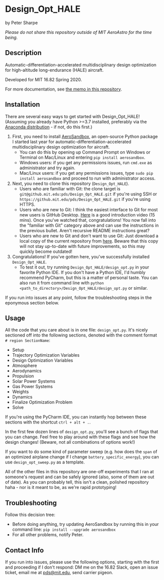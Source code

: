 # Design_Opt_HALE
by Peter Sharpe

*Please do not share this repository outside of MIT AeroAstro for the time being.*

## Description

Automatic-differentiation-accelerated multidisciplinary design optimization for high-altitude long-endurance (HALE) aircraft.

Developed for MIT 16.82 Spring 2020.

For more documentation, see [the memo in this repository](memo.pdf).

## Installation

There are several easy ways to get started with Design_Opt_HALE! (Assuming you already have Python >=3.7 installed, preferably via the [Anaconda distribution](https://www.anaconda.com/distribution/#download-section) - if not, do this first.)

1. First, you need to install [AeroSandbox](https://github.com/peterdsharpe/AeroSandbox/), an open-source Python package I started last year for automatic-differentiation-accelerated multidisciplinary design optimization for aircraft.
    * You can do this by opening up Command Prompt on Windows or Terminal on Mac/Linux and entering `pip install aerosandbox`. 
    * Windows users: if you get any permissions issues, run `cmd.exe` as administrator and try again. 
    * Mac/Linux users: if you get any permissions issues, type `sudo pip install aerosandbox` and proceed to run with administrator access.
2.  Next, you need to clone this repository (`Design_Opt_HALE`). 
    * Users who are familiar with Git: the clone target is `git@github.mit.edu:pds/Design_Opt_HALE.git` if you're using SSH or `https://github.mit.edu/pds/Design_Opt_HALE.git` if you're using HTTPS.
    * Users who are new to Git: I think the easiest interface to Git for most new users is GitHub Desktop. [Here](https://www.youtube.com/watch?v=77W2JSL7-r8) is a good introduction video (15 mins). Once you've watched that, congratulations! You now fall into the "familiar with Git" category above and can use the instructions in the previous bullet. Aren't recursive README instructions great?
    * Users who are new to Git and don't want to use Git: Just download a local copy of the current repository from [here](https://github.mit.edu/pds/Design_Opt_HALE/archive/master.zip). Beware that this copy will not stay up-to-date with future improvements, so this may quickly become outdated!
3. Congratulations! If you've gotten here, you've successfully installed `Design_Opt_HALE`. 
    * To test it out, try running `Design_Opt_HALE/design_opt.py` in your favorite Python IDE. If you don't have a Python IDE, I'd humbly recommend PyCharm, but this is a matter of personal taste. You can also run it from command line with `python <path_to_directory>/Design_Opt_HALE/design_opt.py` or similar.

If you run into issues at any point, follow the troubleshooting steps in the eponymous section below.

## Usage

All the code that you care about is in one file: `design_opt.py`. It's nicely sectioned off into the following sections, denoted with the comment format `# region SectionName`:

* Setup
* Trajectory Optimization Variables
* Design Optimization Variables
* Atmosphere
* Aerodynamics
* Propulsion
* Solar Power Systems
* Gas Power Systems
* Weights
* Dynamics
* Finalize Optimization Problem
* Solve
    
If you're using the PyCharm IDE, you can instantly hop between these sections with the shortcut `ctrl + alt + .`.

In the first few dozen lines of `design_opt.py`, you'll see a bunch of flags that you can change. Feel free to play around with these flags and see how the design changes! (Beware, not all combinations of options work!)

If you want to do some kind of parameter sweep (e.g. how does the `span` of an optimized airplane change if I change `battery_specific_energy`), you can use `design_opt_sweep.py` as a template.

All of the other files in this repository are one-off experiments that I ran at someone's request and can be safely ignored (also, some of them are out of date). As you can probably tell, this isn't a clean, polished repository haha - nor is it meant to be, as we're rapid prototyping!
    
## Troubleshooting
Follow this decision tree:
* Before doing anything, try updating AeroSandbox by running this in your command line: `pip install --upgrade aerosandbox`
* For all other problems, notify Peter.
    
## Contact Info
If you run into issues, please use the following options, starting with the first and proceeding if I don't respond: DM me on the 16.82 Slack, open an issue ticket, email me at pds@mit.edu, send carrier pigeon.
